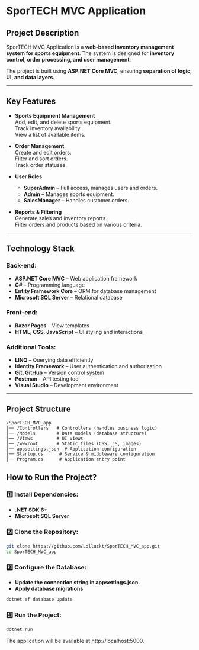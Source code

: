 # SporTECH MVC Application

## Project Description
SporTECH MVC Application is a **web-based inventory management system for sports equipment**. The system is designed for **inventory control, order processing, and user management**.

The project is built using **ASP.NET Core MVC**, ensuring **separation of logic, UI, and data layers**.

---

## Key Features

- **Sports Equipment Management**  
  Add, edit, and delete sports equipment.  
  Track inventory availability.  
  View a list of available items.

- **Order Management**  
  Create and edit orders.  
  Filter and sort orders.  
  Track order statuses.

- **User Roles**  
  - **SuperAdmin** – Full access, manages users and orders.  
  - **Admin** – Manages sports equipment.  
  - **SalesManager** – Handles customer orders.

- **Reports & Filtering**  
  Generate sales and inventory reports.  
  Filter orders and products based on various criteria.

---

## Technology Stack

### Back-end:
- **ASP.NET Core MVC** – Web application framework
- **C#** – Programming language
- **Entity Framework Core** – ORM for database management
- **Microsoft SQL Server** – Relational database

### Front-end:
- **Razor Pages** – View templates
- **HTML, CSS, JavaScript** – UI styling and interactions

### Additional Tools:
- **LINQ** – Querying data efficiently
- **Identity Framework** – User authentication and authorization
- **Git, GitHub** – Version control system
- **Postman** – API testing tool
- **Visual Studio** – Development environment

---

## Project Structure
```plaintext
/SporTECH_MVC_app
│── /Controllers   # Controllers (handles business logic)
│── /Models        # Data models (database structure)
│── /Views         # UI Views
│── /wwwroot       # Static files (CSS, JS, images)
│── appsettings.json  # Application configuration
│── Startup.cs      # Service & middleware configuration
│── Program.cs      # Application entry point
```

## How to Run the Project?

### 1️⃣ Install Dependencies:
- **.NET SDK 6+**
- **Microsoft SQL Server**

### 2️⃣ Clone the Repository:
```bash
git clone https://github.com/Lolluckt/SporTECH_MVC_app.git
cd SporTECH_MVC_app
```
### 3️⃣ Configure the Database:
- **Update the connection string in appsettings.json.**
- **Apply database migrations**
```bash
dotnet ef database update
```
### 4️⃣ Run the Project:
```bash
dotnet run
```
The application will be available at http://localhost:5000.


